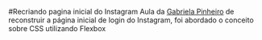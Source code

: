 #Recriando pagina inicial do Instagram
Aula da <a href="https://github.com/SpruceGabriela/">Gabriela Pinheiro</a> de reconstruir a página inicial de login do Instagram, foi abordado o conceito sobre CSS utilizando Flexbox